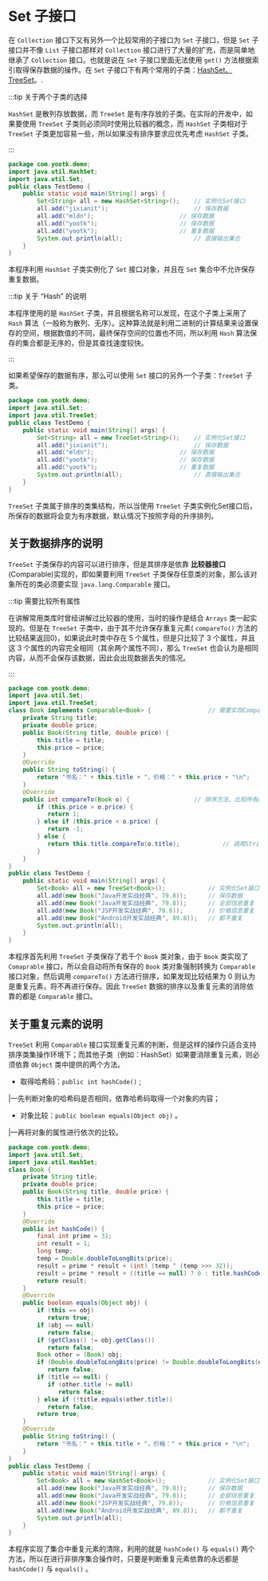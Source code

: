 # Set 子接口

在 `Collection` 接口下又有另外一个比较常用的子接口为 `Set` 子接口，但是 `Set` 子接口并不像 `List`
子接口那样对 `Collection` 接口进行了大量的扩充，而是简单地继承了 `Collection` 接口。也就是说在 `Set`
子接口里面无法使用 `get()` 方法根据索引取得保存数据的操作。在 `Set` 子接口下有两个常用的子类：<u>HashSet、TreeSet</u>。.

:::tip 关于两个子类的选择

`HashSet` 是散列存放数据，而 `TreeSet` 是有序存放的子类。在实际的开发中，如果要使用 `TreeSet`
子类则必须同时使用比较器的概念，而 `HashSet` 子类相对于 `TreeSet`
子类更加容易一些，所以如果没有排序要求应优先考虑 `HashSet` 子类。

:::

```java
package com.yootk.demo;
import java.util.HashSet;
import java.util.Set;
public class TestDemo {
    public static void main(String[] args) {
        Set<String> all = new HashSet<String>();	// 实例化Set接口
        all.add("jixianit");						// 保存数据
        all.add("mldn");						// 保存数据
        all.add("yootk");						// 保存数据
        all.add("yootk"); 						// 重复数据
        System.out.println(all);					// 直接输出集合
    }
}
```

本程序利用 `HashSet` 子类实例化了 `Set` 接口对象，并且在 `Set` 集合中不允许保存重复数据。

:::tip 关于 “Hash” 的说明

本程序使用的是 `HashSet` 子类，并且根据名称可以发现，在这个子类上采用了 `Hash`
算法（一般称为散列、无序）。这种算法就是利用二进制的计算结果来设置保存的空间，根据数值的不同，最终保存空间的位置也不同，所以利用 `Hash`
算法保存的集合都是无序的，但是其查找速度较快。

:::

如果希望保存的数据有序，那么可以使用 `Set` 接口的另外一个子类：`TreeSet` 子类。

```java
package com.yootk.demo;
import java.util.Set;
import java.util.TreeSet;
public class TestDemo {
    public static void main(String[] args) {
        Set<String> all = new TreeSet<String>();	// 实例化Set接口
        all.add("jixianit");						// 保存数据
        all.add("mldn");						// 保存数据
        all.add("yootk");						// 保存数据
        all.add("yootk"); 						// 重复数据
        System.out.println(all);					// 直接输出集合
    }
}
```

`TreeSet` 子类属于排序的类集结构，所以当使用 `TreeSet` 子类实例化Set接口后，所保存的数据将会变为有序数据，默认情况下按照字母的升序排列。

## 关于数据排序的说明

`TreeSet` 子类保存的内容可以进行排序，但是其排序是依靠 **比较器接口** (Comparable)实现的，即如果要利用 `TreeSet`
子类保存任意类的对象，那么该对象所在的类必须要实现 `java.lang.Comparable` 接口。

:::tip 需要比较所有属性

在讲解常用类库时曾经讲解过比较器的使用，当时的操作是结合 `Arrays` 类一起实现的。但是在 `TreeSet`
子类中，由于其不允许保存重复元素( `compareTo()` 方法的比较结果返回0)，如果说此时类中存在 5 个属性，但是只比较了 3 个属性，并且这
3 个属性的内容完全相同（其余两个属性不同），那么 `TreeSet` 也会认为是相同内容，从而不会保存该数据，因此会出现数据丢失的情况。

:::

```java
package com.yootk.demo;
import java.util.Set;
import java.util.TreeSet;
class Book implements Comparable<Book> {				// 需要实现Comparable接口
    private String title;
    private double price;
    public Book(String title, double price) {
        this.title = title;
        this.price = price;
    }
    @Override
    public String toString() {
        return "书名：" + this.title + "，价格：" + this.price + "\n";
    }
    @Override
    public int compareTo(Book o) {					// 排序方法，比较所有属性
        if (this.price > o.price) {
           return 1;
        } else if (this.price < o.price) {
           return -1;
        } else {
           return this.title.compareTo(o.title); 			// 调用String类的比较大小
        }
    }
}
public class TestDemo {
    public static void main(String[] args) {
        Set<Book> all = new TreeSet<Book>();			// 实例化Set接口
        all.add(new Book("Java开发实战经典", 79.8));		// 保存数据
        all.add(new Book("Java开发实战经典", 79.8)); 		// 全部信息重复
        all.add(new Book("JSP开发实战经典", 79.8)); 		// 价格信息重复
        all.add(new Book("Android开发实战经典", 89.8)); 	// 都不重复
        System.out.println(all);
    }
}
```

本程序首先利用 `TreeSet` 子类保存了若千个 `Book` 类对象，由于 `Book` 类实现了 `Comaprable`
接口，所以会自动将所有保存的 `Book` 类对象强制转换为 `Comparable` 接口对象，然后调用 `compareTo()` 方法进行排序，如果发现比较结果为
0 则认为是重复元素，将不再进行保存。因此 `TreeSet` 数据的排序以及重复元素的消除依靠的都是 `Comparable` 接口。

## 关于重复元素的说明

`TreeSet` 利用 `Comparable`
接口实现重复元素的判断，但是这样的操作只适合支持排序类集操作环境下；而其他子类（例如：HashSet）如果要消除重复元素，则必须依靠 `Object`
类中提供的两个方法。

- 取得哈希码：`public int hashCode()` ;

|—先判断对象的哈希码是否相同，依靠哈希码取得一个对象的内容；

- 对象比较：`public boolean equals(Object obj)` 。

|—再将对象的属性进行依次的比较。

```java
package com.yootk.demo;
import java.util.Set;
import java.util.HashSet;
class Book {
    private String title;
    private double price;
    public Book(String title, double price) {
        this.title = title;
        this.price = price;
    }
    @Override
    public int hashCode() {
        final int prime = 31;
        int result = 1;
        long temp;
        temp = Double.doubleToLongBits(price);
        result = prime * result + (int) (temp ^ (temp >>> 32));
        result = prime * result + ((title == null) ? 0 : title.hashCode());
        return result;
    }
    @Override
    public boolean equals(Object obj) {
        if (this == obj)
           return true;
        if (obj == null)
           return false;
        if (getClass() != obj.getClass())
           return false;
        Book other = (Book) obj;
        if (Double.doubleToLongBits(price) != Double.doubleToLongBits(other.price))
           return false;
        if (title == null) {
           if (other.title != null)
              return false;
        } else if (!title.equals(other.title))
           return false;
        return true;
    }
    @Override
    public String toString() {
        return "书名：" + this.title + "，价格：" + this.price + "\n";
    }
}
public class TestDemo {
    public static void main(String[] args) {
        Set<Book> all = new HashSet<Book>();			// 实例化Set接口
        all.add(new Book("Java开发实战经典", 79.8));		// 保存数据
        all.add(new Book("Java开发实战经典", 79.8)); 		// 全部信息重复
        all.add(new Book("JSP开发实战经典", 79.8)); 		// 价格信息重复
        all.add(new Book("Android开发实战经典", 89.8)); 	// 都不重复
        System.out.println(all);
    }
}
```

本程序实现了集合中重复元素的清除，利用的就是 `hashCode()` 与 `equals()`
两个方法，所以在进行非排序集合操作时，只要是判断重复元素依靠的永远都是 `hashCode()` 与 `equals()` 。